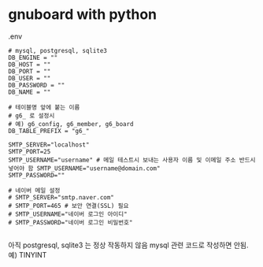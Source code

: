 # gnuboard with python

.env

```
# mysql, postgresql, sqlite3
DB_ENGINE = ""
DB_HOST = ""
DB_PORT = ""
DB_USER = ""
DB_PASSWORD = ""
DB_NAME = ""

# 테이블명 앞에 붙는 이름
# g6_ 로 설정시
# 예) g6_config, g6_member, g6_board
DB_TABLE_PREFIX = "g6_"

SMTP_SERVER="localhost"
SMTP_PORT=25
SMTP_USERNAME="username" # 메일 테스트시 보내는 사용자 이름 및 이메일 주소 반드시 넣어야 함 SMTP_USERNAME="username@domain.com"
SMTP_PASSWORD=""

# 네이버 메일 설정
# SMTP_SERVER="smtp.naver.com"
# SMTP_PORT=465 # 보안 연결(SSL) 필요
# SMTP_USERNAME="네이버 로그인 아이디"
# SMTP_PASSWORD="네이버 로그인 비밀번호"


```

아직 postgresql, sqlite3 는 정상 작동하지 않음
mysql 관련 코드로 작성하면 안됨. 예) TINYINT
